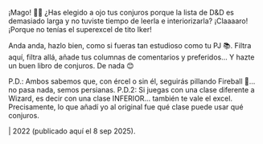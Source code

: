 ¡Mago! 🧙‍♂️ ¿Has elegido a ojo tus conjuros porque la lista de D&D es demasiado larga y no tuviste tiempo de leerla e interiorizarla?
¡Claaaaro! ¡Porque no tenías el superexcel de tito Iker!

Anda anda, hazlo bien, como si fueras tan estudioso como tu PJ 📚.
Filtra aquí, filtra allá, añade tus columnas de comentarios y preferidos... Y hazte un buen libro de conjuros.
De nada 😊

P.D.: Ambos sabemos que, con ércel o sin él, seguirás pillando Fireball 🤣... no pasa nada, semos persianas.
P.D.2: Si juegas con una clase diferente a Wizard, es decir con una clase INFERIOR... también te vale el excel. Precisamente, lo que añadí yo al original fue qué clase puede usar qué conjuros.

| 2022 (publicado aquí el 8 sep 2025).
